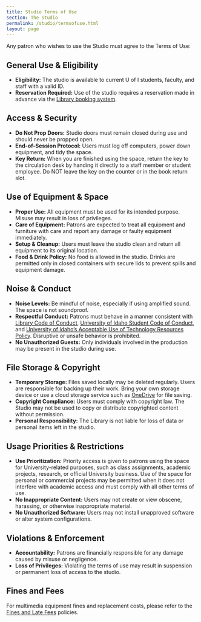 ```yaml
---
title: Studio Terms of Use
section: The Studio
permalink: /studio/termsofuse.html
layout: page
---
```

 
Any patron who wishes to use the Studio must agree to the Terms of Use: 

## General Use & Eligibility

- **Eligibility:** The studio is available to current U of I students, faculty, and staff with a valid ID.
- **Reservation Required:** Use of the studio requires a reservation made in advance via the [Library booking system](https://libcal.uidaho.edu/booking/AV).

## Access & Security

- **Do Not Prop Doors:** Studio doors must remain closed during use and should never be propped open.
- **End-of-Session Protocol:** Users must log off computers, power down equipment, and tidy the space.
- **Key Return:** When you are finished using the space, return the key to the circulation desk by handing it directly to a staff member or student employee. Do NOT leave the key on the counter or in the book return slot.

## Use of Equipment & Space

- **Proper Use:** All equipment must be used for its intended purpose. Misuse may result in loss of privileges.
- **Care of Equipment:** Patrons are expected to treat all equipment and furniture with care and report any damage or faulty equipment immediately.
- **Setup & Cleanup:** Users must leave the studio clean and return all equipment to its original location.
- **Food & Drink Policy:** No food is allowed in the studio. Drinks are permitted only in closed containers with secure lids to prevent spills and equipment damage.

## Noise & Conduct

- **Noise Levels:** Be mindful of noise, especially if using amplified sound. The space is not soundproof.
- **Respectful Conduct:** Patrons must behave in a manner consistent with [Library Code of Conduct](https://www.lib.uidaho.edu/about/policies.html#conduct), [University of Idaho Student Code of Conduct](https://www.uidaho.edu/governance/policy/policies/fsh/2/2300), and [University of Idaho’s Acceptable Use of Technology Resources Policy](https://www.uidaho.edu/governance/policy/policies/apm/30/12). Disruptive or unsafe behavior is prohibited.
- **No Unauthorized Guests:** Only individuals involved in the production may be present in the studio during use.

## File Storage & Copyright

- **Temporary Storage:** Files saved locally may be deleted regularly. Users are responsible for backing up their work. Bring your own storage device or use a cloud storage service such as [OneDrive](https://onedrive.uidaho.edu/) for file saving.
- **Copyright Compliance:** Users must comply with copyright law. The Studio may not be used to copy or distribute copyrighted content without permission.
- **Personal Responsibility:** The Library is not liable for loss of data or personal items left in the studio.

## Usage Priorities & Restrictions

- **Use Prioritization:** Priority access is given to patrons using the space for University-related purposes, such as class assignments, academic projects, research, or official University business. Use of the space for personal or commercial projects may be permitted when it does not interfere with academic access and must comply with all other terms of use. 
- **No Inappropriate Content:** Users may not create or view obscene, harassing, or otherwise inappropriate material.
- **No Unauthorized Software:** Users may not install unapproved software or alter system configurations.

## Violations & Enforcement

- **Accountability:** Patrons are financially responsible for any damage caused by misuse or negligence.
- **Loss of Privileges:** Violating the terms of use may result in suspension or permanent loss of access to the studio.

## Fines and Fees
            
For multimedia equipment fines and replacement costs, please refer to the [Fines and Late Fees](https://www.lib.uidaho.edu/services/borrow/#fines) policies.
